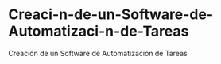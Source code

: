 # Creaci-n-de-un-Software-de-Automatizaci-n-de-Tareas
Creación de un Software de Automatización de Tareas
